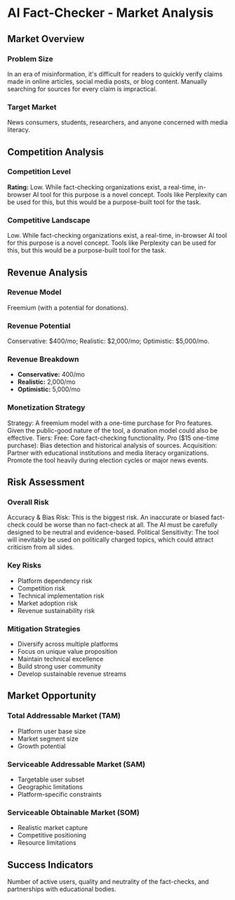# AI Fact-Checker - Market Analysis

## Market Overview

### Problem Size
In an era of misinformation, it's difficult for readers to quickly verify claims made in online articles, social media posts, or blog content. Manually searching for sources for every claim is impractical.

### Target Market
News consumers, students, researchers, and anyone concerned with media literacy.

## Competition Analysis

### Competition Level
**Rating:** Low. While fact-checking organizations exist, a real-time, in-browser AI tool for this purpose is a novel concept. Tools like Perplexity can be used for this, but this would be a purpose-built tool for the task.

### Competitive Landscape
Low. While fact-checking organizations exist, a real-time, in-browser AI tool for this purpose is a novel concept. Tools like Perplexity can be used for this, but this would be a purpose-built tool for the task.

## Revenue Analysis

### Revenue Model
Freemium (with a potential for donations).

### Revenue Potential
Conservative: $400/mo; Realistic: $2,000/mo; Optimistic: $5,000/mo.

### Revenue Breakdown
- **Conservative:** 400/mo
- **Realistic:** 2,000/mo
- **Optimistic:** 5,000/mo

### Monetization Strategy
Strategy: A freemium model with a one-time purchase for Pro features. Given the public-good nature of the tool, a donation model could also be effective. Tiers: Free: Core fact-checking functionality. Pro ($15 one-time purchase): Bias detection and historical analysis of sources. Acquisition: Partner with educational institutions and media literacy organizations. Promote the tool heavily during election cycles or major news events.

## Risk Assessment

### Overall Risk
Accuracy & Bias Risk: This is the biggest risk. An inaccurate or biased fact-check could be worse than no fact-check at all. The AI must be carefully designed to be neutral and evidence-based. Political Sensitivity: The tool will inevitably be used on politically charged topics, which could attract criticism from all sides.

### Key Risks
- Platform dependency risk
- Competition risk
- Technical implementation risk
- Market adoption risk
- Revenue sustainability risk

### Mitigation Strategies
- Diversify across multiple platforms
- Focus on unique value proposition
- Maintain technical excellence
- Build strong user community
- Develop sustainable revenue streams

## Market Opportunity

### Total Addressable Market (TAM)
- Platform user base size
- Market segment size
- Growth potential

### Serviceable Addressable Market (SAM)
- Targetable user subset
- Geographic limitations
- Platform-specific constraints

### Serviceable Obtainable Market (SOM)
- Realistic market capture
- Competitive positioning
- Resource limitations

## Success Indicators
Number of active users, quality and neutrality of the fact-checks, and partnerships with educational bodies.
